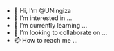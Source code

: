 - 👋 Hi, I’m @UNingiza
- 👀 I’m interested in ...
- 🌱 I’m currently learning ...
- 💞️ I’m looking to collaborate on ...
- 📫 How to reach me ...

<!---
UNingiza/UNingiza is a ✨ special ✨ repository because its `README.md` (this file) appears on your GitHub profile.
You can click the Preview link to take a look at your changes.
--->
